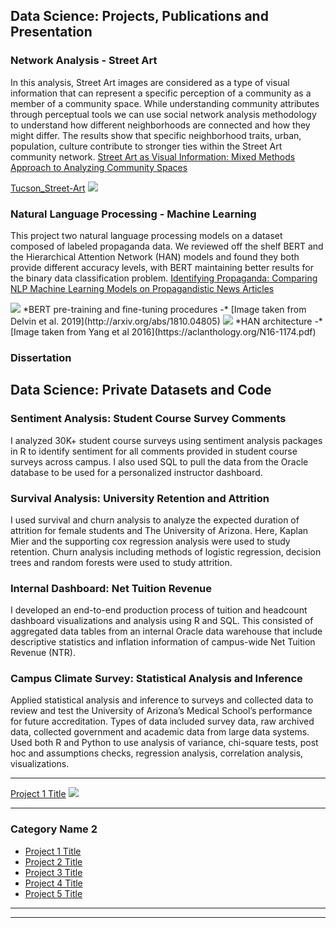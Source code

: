 ## Data Science: Projects, Publications and Presentation


### Network Analysis - Street Art
In this analysis, Street Art images are considered as a type of visual information that can represent a specific perception of a community as a member of a community space. While understanding community attributes through perceptual tools we can use social network analysis methodology to understand how different neighborhoods are connected and how they might differ. The results show that specific neighborhood traits, urban, population, culture contribute to stronger ties within the Street Art community network.
[Street Art as Visual Information: Mixed Methods Approach to Analyzing Community Spaces]([http://example.com/](https://asistdl.onlinelibrary.wiley.com/doi/abs/10.1002/pra2.537))

[Tucson_Street-Art](/Tucson_Street-Art)
<img src="images/dummy_thumbnail.jpg?raw=true"/>

### Natural Language Processing - Machine Learning 
This project two natural language processing models on a dataset composed of labeled propaganda data. We reviewed off the shelf BERT and the Hierarchical Attention Network (HAN) models and found they both provide different accuracy levels, with BERT maintaining better results for the binary data classification problem.
[Identifying Propaganda: Comparing NLP Machine Learning Models on Propagandistic News Articles](https://papers.ssrn.com/sol3/papers.cfm?abstract_id=3748821)

<img src="images/dummy_thumbnail.jpg?raw=true"/>
*BERT pre-training and fine-tuning procedures -* 
[Image taken from Delvin et al. 2019](http://arxiv.org/abs/1810.04805) 
<!-- J. Devlin, M. Chang, K Lee, K. Toutanova, ”BERT: Pre-training of
Deep Bidirectional Transformers for Language Understanding”, CoRR
abs/1810.04805, May 24 2019, http://arxiv.org/abs/1810.04805.-->

<img src="images/dummy_thumbnail.jpg?raw=true"/>
*HAN architecture -* 
[Image taken from Yang et al 2016](https://aclanthology.org/N16-1174.pdf)
<!-- Z. Yang, D. Yang, C. Dyer, X. He, A. Smola, and E. Hovy,“Hierarchical
Attention Networks for Document Classification,”in Proceedings of the
2016 Conference of the North American Chapter of the Association for
Computational Linguistics: Human Language Technologies, San Diego,
California, 2016, pp. 14801489, doi: 10.18653/v1/N16-1174. -->

### Dissertation


## Data Science: Private Datasets and Code

### Sentiment Analysis: Student Course Survey Comments

I analyzed 30K+ student course surveys using sentiment analysis packages in R to identify sentiment for all comments provided in student course surveys across campus. I also used SQL to pull the data from the Oracle database to be used for a personalized instructor dashboard.

### Survival Analysis: University Retention and Attrition

I used survival and churn analysis to analyze the expected duration of attrition for female students and The University of Arizona. Here, Kaplan Mier and the supporting cox regression analysis were used to study retention. Churn analysis including methods of logistic regression, decision trees and random forests were used to study attrition.

### Internal Dashboard: Net Tuition Revenue

I developed an end-to-end production process of tuition and headcount dashboard visualizations and analysis using R and SQL. This consisted of aggregated data tables from an internal Oracle data warehouse that include descriptive statistics and inflation information of campus-wide Net Tuition Revenue (NTR).

### Campus Climate Survey: Statistical Analysis and Inference

Applied statistical analysis and inference to surveys and collected data to review and test the University of Arizona’s Medical School’s performance for future accreditation. Types of data included survey data, raw archived data, collected government and academic data from large data systems. Used both R and Python to use analysis of variance, chi-square tests, post hoc and assumptions checks, regression analysis, correlation analysis, visualizations.

---
[Project 1 Title](/sample_page)
<img src="images/dummy_thumbnail.jpg?raw=true"/>


---

### Category Name 2

- [Project 1 Title](http://example.com/)
- [Project 2 Title](http://example.com/)
- [Project 3 Title](http://example.com/)
- [Project 4 Title](http://example.com/)
- [Project 5 Title](http://example.com/)

---




---
<!-- <p style="font-size:11px">Page template forked from <a href="https://github.com/evanca/quick-portfolio">evanca</a></p> -->
<!-- Remove above link if you don't want to attibute -->
